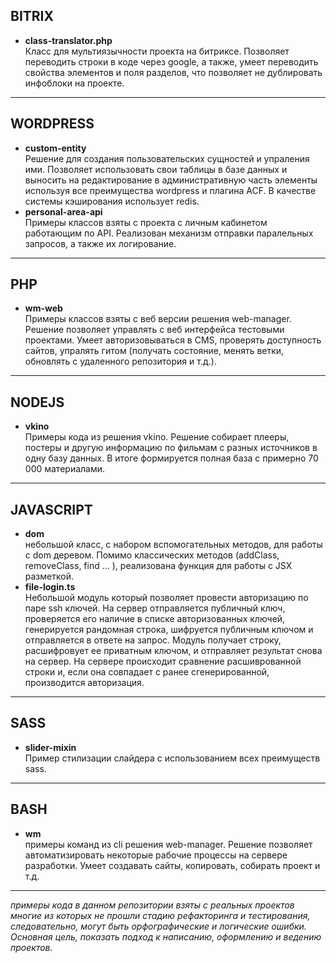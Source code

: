 ## BITRIX
- **class-translator.php**<br>
Класс для мультиязычности проекта на битриксе. Позволяет переводить строки в коде через google, а также, умеет переводить свойства элементов и поля разделов, что позволяет не дублировать инфоблоки на проекте.
------------
## WORDPRESS
- **custom-entity**<br>
Решение для создания пользовательских сущностей и упраления ими. Позволяет использовать свои таблицы в базе данных и выносить на редактирование в административную часть элементы используя все преимущества wordpress и плагина ACF. В качестве системы кэширования использует redis.
- **personal-area-api**<br>
Примеры классов взяты с проекта с личным кабинетом работающим по API. Реализован механизм отправки паралельных запросов, а также их логирование.
------------
## PHP
- **wm-web**<br>
Примеры классов взяты с веб версии решения web-manager. Решение позволяет управлять с веб интерфейса тестовыми проектами. Умеет авторизовываться в CMS, проверять доступность сайтов, упралять гитом (получать состояние, менять ветки, обновлять с удаленного репозитория и т.д.).
------------
## NODEJS
- **vkino**<br>
Примеры кода из решения vkino. Решение собирает плееры, постеры и другую информацию по фильмам с разных источников в одну базу данных. В итоге формируется полная база с примерно 70 000 материалами.
------------
## JAVASCRIPT
- **dom**<br>
небольшой класс, с набором вспомогательных методов, для работы с dom деревом. Помимо классических методов (addClass, removeClass, find ... ), реализована функция для работы с JSX разметкой.
- **file-login.ts**<br>
Небольшой модуль который позволяет провести авторизацию по паре ssh ключей.
На сервер отправляется публичный ключ, проверяется его наличие в списке авторизованных ключей, генерируется рандомная строка, шифруется публичным ключом и отправляется в ответе на запрос.
Модуль получает строку, расшифровует ее приватным ключом, и отправляет результат снова на сервер.
На сервере происходит сравнение расшиврованной строки и, если она совпадает с ранее сгенерированной, производится авторизация.
------------
## SASS
- **slider-mixin**<br>
Пример стилизации слайдера с использованием всех преимуществ sass.
------------
## BASH
- **wm**<br>
примеры команд из cli решения web-manager. Решение позволяет автоматизировать некоторые рабочие процессы на сервере разработки. Умеет создавать сайты, копировать, собирать проект и т.д.
------------
*примеры кода в данном репозитории взяты с реальных проектов многие из которых не прошли стадию рефакторинга и тестирования, следовательно, могут быть орфографические и логические ошибки. Основная цель, показать подход к написанию, оформлению и ведению проектов.*